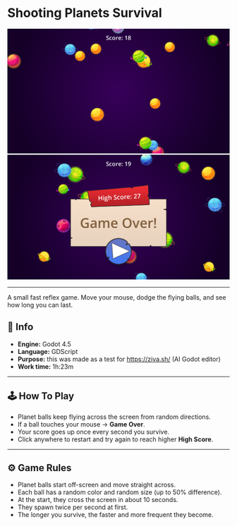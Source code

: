 # Shooting Planets Survival

![Snapshot](assets/Snapshot1.png)
![Snapshot](assets/Snapshot2.png)

---

A small fast reflex game.
Move your mouse, dodge the flying balls, and see how long you can last.

## 🧩 Info

- **Engine:** Godot 4.5
- **Language:** GDScript
- **Purpose:** this was made as a test for https://ziva.sh/ (AI Godot editor)
- **Work time:** 1h:23m

---

## 🕹️ How To Play

- Planet balls keep flying across the screen from random directions.
- If a ball touches your mouse → **Game Over**.
- Your score goes up once every second you survive.
- Click anywhere to restart and try again to reach higher **High Score**.

---

## ⚙️ Game Rules

- Planet balls start off-screen and move straight across.
- Each ball has a random color and random size (up to 50% difference).
- At the start, they cross the screen in about 10 seconds.
- They spawn twice per second at first.
- The longer you survive, the faster and more frequent they become.
